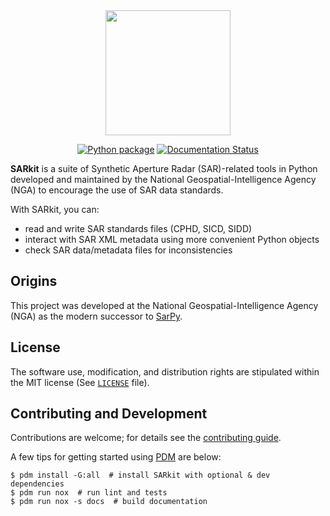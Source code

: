 <div align="center">

<!-- TODO: Replace link with github asset when available in main -->
<img src="https://sarkit.readthedocs.io/en/user-guide/_static/sarkit_logo.png" width=200>

[![Python package](https://github.com/ValkyrieSystems/sarkit/actions/workflows/python-package.yml/badge.svg)](https://github.com/ValkyrieSystems/sarkit/actions/workflows/python-package.yml)
[![Documentation Status](https://readthedocs.org/projects/sarkit/badge/?version=latest)](https://sarkit.readthedocs.io/en/latest/?badge=latest)

</div>

**SARkit** is a suite of Synthetic Aperture Radar (SAR)-related tools in Python developed and maintained by the National Geospatial-Intelligence Agency (NGA) to encourage the use of SAR data standards.

With SARkit, you can:

* read and write SAR standards files (CPHD, SICD, SIDD)
* interact with SAR XML metadata using more convenient Python objects
* check SAR data/metadata files for inconsistencies

## Origins
This project was developed at the National Geospatial-Intelligence Agency (NGA) as the modern successor to
[SarPy](https://github.com/ngageoint/sarpy).

## License
The software use, modification, and distribution rights are stipulated within the MIT license
(See [`LICENSE`](LICENSE) file).

## Contributing and Development
Contributions are welcome; for details see the [contributing guide](./CONTRIBUTING.md).

A few tips for getting started using [PDM](https://pdm-project.org/en/latest/) are below:


```shell
$ pdm install -G:all  # install SARkit with optional & dev dependencies
$ pdm run nox  # run lint and tests
$ pdm run nox -s docs  # build documentation
```
